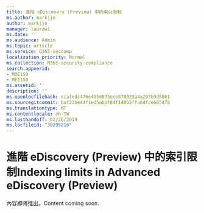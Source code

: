 ```yaml
---
title: 進階 eDiscovery (Preview) 中的索引限制
ms.author: markjjo
author: markjjo
manager: laurawi
ms.date: ''
ms.audience: Admin
ms.topic: article
ms.service: O365-seccomp
localization_priority: Normal
ms.collection: M365-security-compliance
search.appverid:
- MOE150
- MET150
ms.assetid: ''
description: ''
ms.openlocfilehash: ccafedc476e495d075ece878023a4a297b9d5061
ms.sourcegitcommit: baf23be44f1ed5abbf84f140b5ffa64fce605478
ms.translationtype: MT
ms.contentlocale: zh-TW
ms.lasthandoff: 02/26/2019
ms.locfileid: "30295216"
---
```

# <a name="indexing-limits-in-advanced-ediscovery-preview"></a><span data-ttu-id="0a3dd-102">進階 eDiscovery (Preview) 中的索引限制</span><span class="sxs-lookup"><span data-stu-id="0a3dd-102">Indexing limits in Advanced eDiscovery (Preview)</span></span>

<span data-ttu-id="0a3dd-103">內容即將推出。</span><span class="sxs-lookup"><span data-stu-id="0a3dd-103">Content coming soon.</span></span>
